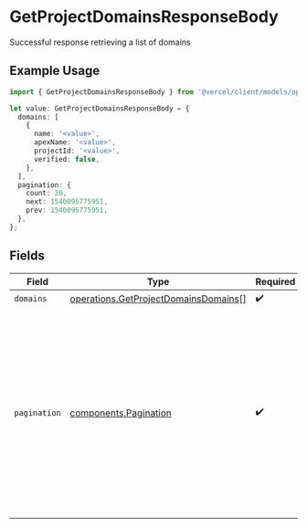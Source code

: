 # GetProjectDomainsResponseBody

Successful response retrieving a list of domains

## Example Usage

```typescript
import { GetProjectDomainsResponseBody } from '@vercel/client/models/operations';

let value: GetProjectDomainsResponseBody = {
  domains: [
    {
      name: '<value>',
      apexName: '<value>',
      projectId: '<value>',
      verified: false,
    },
  ],
  pagination: {
    count: 20,
    next: 1540095775951,
    prev: 1540095775951,
  },
};
```

## Fields

| Field        | Type                                                                                         | Required           | Description                                                                                                                                                     |
| ------------ | -------------------------------------------------------------------------------------------- | ------------------ | --------------------------------------------------------------------------------------------------------------------------------------------------------------- |
| `domains`    | [operations.GetProjectDomainsDomains](../../models/operations/getprojectdomainsdomains.md)[] | :heavy_check_mark: | N/A                                                                                                                                                             |
| `pagination` | [components.Pagination](../../models/components/pagination.md)                               | :heavy_check_mark: | This object contains information related to the pagination of the current request, including the necessary parameters to get the next or previous page of data. |
